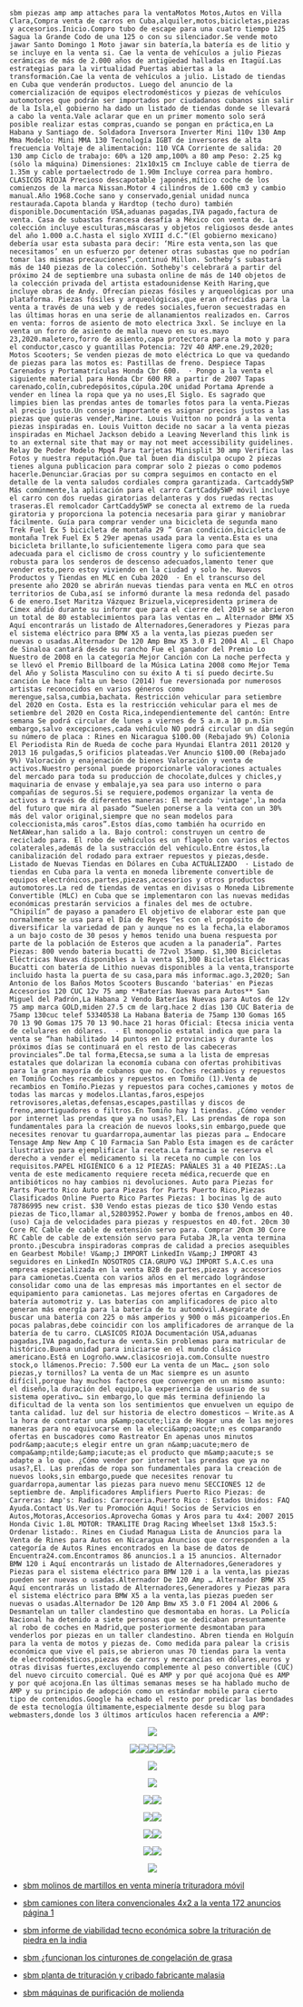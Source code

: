 
```
sbm piezas amp amp attaches para la ventaMotos Motos,Autos en Villa Clara,Compra venta de carros en Cuba,alquiler,motos,bicicletas,piezas y accesorios.Inicio.Compro tubo de escape para una cuatro tiempo 125 Sagua la Grande Codo de una 125 o con su silenciador.Se vende moto jawar Santo Domingo 1 Moto jawar sin batería,la batería es de litio y se incluye en la venta si. Cae la venta de vehículos a julio Piezas cerámicas de más de 2.000 años de antigüedad halladas en Itagüí.Las estrategias para la virtualidad Puertas abiertas a la transformación.Cae la venta de vehículos a julio. Listado de tiendas en Cuba que venderán productos. Luego del anuncio de la comercialización de equipos electrodomésticos y piezas de vehículos automotores que podrán ser importados por ciudadanos cubanos sin salir de la Isla,el gobierno ha dado un listado de tiendas donde se llevará a cabo la venta.Vale aclarar que en un primer momento solo será posible realizar estas compras,cuando se pongan en práctica,en La Habana y Santiago de. Soldadora Inversora Inverter Mini 110v 130 Amp Mma Modelo: Mini MMA 130 Tecnología IGBT de inversores de alta frecuencia Voltaje de alimentación: 110 VCA Corriente de salida: 20 130 amp Ciclo de trabajo: 60% a 120 amp,100% a 80 amp Peso: 2.25 kg (sólo la máquina) Dimensiones: 21x10x15 cm Incluye cable de tierra de 1.35m y cable portaelectrodo de 1.90m Incluye correa para hombro. CLASICOS RIOJA Precioso descapotable japonés,mítico coche de los comienzos de la marca Nissan.Motor 4 cilindros de 1.600 cm3 y cambio manual.Año 1968.Coche sano y conservado,genial unidad nunca restaurada.Capota blanda y Hardtop (techo duro) también disponible.Documentación USA,aduanas pagadas,IVA pagado,factura de venta. Casa de subastas francesa desafía a México con venta de. La colección incluye esculturas,máscaras y objetos religiosos desde antes del año 1.000 a.C.hasta el siglo XVIII d.C.“(El gobierno mexicano) debería usar esta subasta para decir: ‘Mire esta venta,son las que necesitamos’ en un esfuerzo por detener otras subastas que no podrían tomar las mismas precauciones”,continuó Millon. Sotheby’s subastará más de 140 piezas de la colección. Sotheby's celebrará a partir del próximo 24 de septiembre una subasta online de más de 140 objetos de la colección privada del artista estadounidense Keith Haring,que incluye obras de Andy. Ofrecían piezas fósiles y arqueológicas por una plataforma. Piezas fósiles y arqueológicas,que eran ofrecidas para la venta a través de una web y de redes sociales,fueron secuestradas en las últimas horas en una serie de allanamientos realizados en. Carros en venta: forros de asiento de moto electrica 3xxl. Se incluye en la venta un forro de asiento de malla nuevo en su es.mayo 23,2020.maletero,forro de asiento,capa protectora para la moto y para el conductor,casco y guantillas Potencia: 72V 40 AMP.ene.29,2020; Motos Scooters; Se venden piezas de moto eléctrica Lo que va quedando de piezas para las motos es: Pastillas de freno. Despiece Tapas Carenados y Portamatrículas Honda Cbr 600.  · Pongo a la venta el siguiente material para Honda Cbr 600 RR a partir de 2007 Tapas carenado,colín,cubredepósitos,cúpula.20€ unidad Portama Aprende a vender en línea la ropa que ya no uses,El Siglo. Es sagrado que limpies bien las prendas antes de tomarles fotos para la venta.Piezas al precio justo.Un consejo importante es asignar precios justos a las piezas que quieras vender,Marine. Louis Vuitton no pondrá a la venta piezas inspiradas en. Louis Vuitton decide no sacar a la venta piezas inspiradas en Michael Jackson debido a Leaving Neverland this link is to an external site that may or may not meet accessibility guidelines. Relay De Poder Modelo Mpq4 Para tarjetas Minisplit 30 amp Verifica las Fotos y nuestra reputación.Que tal buen dia disculpa ocupo 2 piezas tienes alguna publicacion para comprar solo 2 piezas o como podemos hacerle.Denunciar.Gracias por su compra seguimos en contacto en el detalle de la venta saludos cordiales compra garantizada. Cartcaddy5WP Más comúnmente,la aplicación para el carro CartCaddy5WP móvil incluye el carro con dos ruedas giratorias delanteras y dos ruedas rectas traseras.El remolcador CartCaddy5WP se conecta al extremo de la rueda giratoria y proporciona la potencia necesaria para girar y maniobrar fácilmente. Guía para comprar vender una bicicleta de segunda mano Trek Fuel Ex 5 bicicleta de montaña 29 ” Gran condición,bicicleta de montaña Trek Fuel Ex 5 29er apenas usada para la venta.Esta es una bicicleta brillante,lo suficientemente ligera como para que sea adecuada para el ciclismo de cross country y lo suficientemente robusta para los senderos de descenso adecuados,lamento tener que vender esto,pero estoy viviendo en la ciudad y solo he. Nuevos Productos y Tiendas en MLC en Cuba 2020  · En el transcurso del presente año 2020 se abrirán nuevas tiendas para venta en MLC en otros territorios de Cuba,así se informó durante la mesa redonda del pasado 6 de enero.Iset Maritza Vázquez Brizuela,vicepresidenta primera de Cimex añdió durante su informr que para el cierre del 2019 se abrieron un total de 80 establecimientos para las ventas en … Alternador BMW X5 Aquí encontrarás un listado de Alternadores,Generadores y Piezas para el sistema eléctrico para BMW X5 a la venta,las piezas pueden ser nuevas o usadas.Alternador De 120 Amp Bmw X5 3.0 F1 2004 Al … El Chapo de Sinaloa cantará desde su rancho Fue el ganador del Premio Lo Nuestro de 2008 en la categoría Mejor Canción con La noche perfecta y se llevó el Premio Billboard de la Música Latina 2008 como Mejor Tema del Año y Solista Masculino con su éxito A ti sí puedo decirte.Su canción Le hace falta un beso (2014) fue reversionada por numerosos artistas reconocidos en varios géneros como merengue,salsa,cumbia,bachata. Restricción vehicular para setiembre del 2020 en Costa. Esta es la restricción vehicular para el mes de setiembre del 2020 en Costa Rica,independientemente del cantón: Entre semana Se podrá circular de lunes a viernes de 5 a.m.a 10 p.m.Sin embargo,salvo excepciones,cada vehículo NO podrá circular un día según su número de placa : Rines en Nicaragua $100.00 (Rebajado 9%) Colonia El Periodista Rin de Rueda de coche para Hyundai Elantra 2011 20120 y 2013 16 pulgadas,5 orificios plateadas.Ver Anuncio $100.00 (Rebajado 9%) Valoración y enajenación de bienes Valoración y venta de activos.Nuestro personal puede proporcionarle valoraciones actuales del mercado para toda su producción de chocolate,dulces y chicles,y maquinaria de envase y embalaje,ya sea para uso interno o para compañías de seguros.Si se requiere,podemos organizar la venta de activos a través de diferentes maneras: El mercado 'vintage',la moda del futuro que mira al pasado “Suelen ponerse a la venta con un 30% más del valor original,siempre que no sean modelos para coleccionista,más caros”.Estos días,como también ha ocurrido en NetAWear,han salido a la. Bajo control: construyen un centro de reciclado para. El robo de vehículos es un flagelo con varios efectos colaterales,además de la sustracción del vehículo.Entre éstos,la canibalización del rodado para extraer repuestos y piezas,desde. Listado de Nuevas Tiendas en Dólares en Cuba ACTUALIZADO  · Listado de tiendas en Cuba para la venta en moneda libremente convertible de equipos electrónicos,partes,piezas,accesorios y otros productos automotores.La red de tiendas de ventas en divisas o Moneda Libremente Convertible (MLC) en Cuba que se implementaron con las nuevas medidas económicas prestarán servicios a finales del mes de octubre. “Chipilín” de payaso a panadero El objetivo de elaborar este pan que normalmente se usa para el Día de Reyes “es con el propósito de diversificar la variedad de pan y aunque no es la fecha,la elaboramos a un bajo costo de 30 pesos y hemos tenido una buena respuesta por parte de la población de Esteros que acuden a la panadería”. Partes Piezas: 800 vendo bateria bucatti de 72vol 35amp. $1,300 Bicicletas Eléctricas Nuevas disponibles a la venta $1,300 Bicicletas Eléctricas Bucatti con batería de Lithio nuevas disponibles a la venta,transporte incluido hasta la puerta de su casa,para más informac.ago.3,2020; San Antonio de los Baños Motos Scooters Buscando 'baterias' en Piezas Accesorios 120 CUC 12v 75 amp **Baterías Nuevas para Autos** San Miguel del Padrón,La Habana 2 Vendo Baterías Nuevas para Autos de 12v 75 amp marca GOLD,miden 27.5 cm de larg.hace 2 días 130 CUC Bateria de 75amp 130cuc telef 53340538 La Habana Bateria de 75amp 130 Gomas 165 70 13 90 Gomas 175 70 13 90.hace 21 horas Oficial: Etecsa inicia venta de celulares en dólares.  · El monopolio estatal indica que para la venta se “han habilitado 14 puntos en 12 provincias y durante los próximos días se continuará en el resto de las cabeceras provinciales”.De tal forma,Etecsa,se suma a la lista de empresas estatales que dolarizan la economía cubana con ofertas prohibitivas para la gran mayoría de cubanos que no. Coches recambios y repuestos en Tomiño Coches recambios y repuestos en Tomiño (1).Venta de recambios en Tomiño.Piezas y repuestos para coches,camiones y motos de todas las marcas y modelos.Llantas,faros,espejos retrovisores,aletas,defensas,escapes,pastillas y discos de freno,amortiguadores o filtros.En Tomiño hay 1 tiendas. ¿Cómo vender por internet las prendas que ya no usas?,El. Las prendas de ropa son fundamentales para la creación de nuevos looks,sin embargo,puede que necesites renovar tu guardarropa,aumentar las piezas para … Endocare Tensage Amp New Amp C 10 Farmacia San Pablo Esta imagen es de carácter ilustrativo para ejemplificar la receta.La farmacia se reserva el derecho a vender el medicamento si la receta no cumple con los requisitos.PAPEL HIGIÉNICO 6 a 12 PIEZAS: PAÑALES 31 a 40 PIEZAS:.La venta de este medicamento requiere receta médica,recuerde que en antibióticos no hay cambios ni devoluciones. Auto para Piezas for Parts Puerto Rico Auto para Piezas for Parts Puerto Rico,Piezas Clasificados Online Puerto Rico Partes Piezas: 1 bocinas lg de auto 78786995 new crist. $30 Vendo estas piezas de tico $30 Vendo estas piezas de Tico,llamar al,52803952.Power y bomba de frenos,ambos en 40.(uso) Caja de velocidades para piezas y respuestos en 40.fot. 20cm 30 Core RC Cable de cable de extensión servo para. Comprar 20cm 30 Core RC Cable de cable de extensión servo para Futaba JR,la venta termina pronto.¡Descubra inspiradoras compras de calidad a precios asequibles en Gearbest Mobile! V&amp;J IMPORT LinkedIn V&amp;J IMPORT 43 seguidores en LinkedIn NOSOTROS CIA.GRUPO V&J IMPORT S.A.C.es una empresa especializada en la venta B2B de partes,piezas y accesorios para camionetas.Cuenta con varios años en el mercado lográndose consolidar como una de las empresas más importantes en el sector de equipamiento para camionetas. Las mejores ofertas en Cargadores de batería automotriz y. Las baterías con amplificadores de pico alto generan más energía para la batería de tu automóvil.Asegúrate de buscar una batería con 225 o más amperios y 900 o más picoamperios.En pocas palabras,debe coincidir con los amplificadores de arranque de la batería de tu carro. CLASICOS RIOJA Documentación USA,aduanas pagadas,IVA pagado,factura de venta.Sin problemas para matricular de histórico.Buena unidad para iniciarse en el mundo clásico americano.Está en Logroño.www.clasicosrioja.com.Consulte nuestro stock,o llámenos.Precio: 7.500 eur La venta de un Mac… ¿son solo piezas,y tornillos? La venta de un Mac siempre es un asunto difícil,porque hay muchos factores que convergen en un mismo asunto: el diseño,la duración del equipo,la experiencia de usuario de su sistema operativo… sin embargo,lo que más termina definiendo la dificultad de la venta son los sentimientos que envuelven un equipo de tanta calidad. luz del sur historia de electro domesticos — Write.as A la hora de contratar una p&amp;oacute;liza de Hogar una de las mejores maneras para no equivocarse en la elecci&amp;oacute;n es comparando ofertas en buscadores como Rastreator En apenas unos minutos podr&amp;aacute;s elegir entre un gran n&amp;uacute;mero de compa&amp;ntilde;&amp;iacute;as el producto que m&amp;aacute;s se adapte a lo que. ¿Cómo vender por internet las prendas que ya no usas?,El. Las prendas de ropa son fundamentales para la creación de nuevos looks,sin embargo,puede que necesites renovar tu guardarropa,aumentar las piezas para nuevo menu SECCIONES 12 de septiembre de. Amplificadores Amplifiers Puerto Rico Piezas: de Carreras: Amp's: Radios: Carroceria.Puerto Rico : Estados Unidos: FAQ Ayuda.Contact Us.Ver tu Promoción Aqui! Socios de Servicios en Autos,Motoras,Accesorios.Aprovecha Gomas y Aros para tu 4x4: 2007 2015 Honda Civic 1.8L MOTOR: TRAKLITE Drag Racing Wheelset 13x8 15x3.5: Ordenar listado:. Rines en Ciudad Managua Lista de Anuncios para la Venta de Rines para Autos en Nicaragua Anuncios que corresponden a la categoría de Autos Rines encontrados en la base de datos de Encuentra24.com.Encontramos 86 anuncios.1 a 15 anuncios. Alternador BMW 120 i Aquí encontrarás un listado de Alternadores,Generadores y Piezas para el sistema eléctrico para BMW 120 i a la venta,las piezas pueden ser nuevas o usadas.Alternador De 120 Amp … Alternador BMW X5 Aquí encontrarás un listado de Alternadores,Generadores y Piezas para el sistema eléctrico para BMW X5 a la venta,las piezas pueden ser nuevas o usadas.Alternador De 120 Amp Bmw X5 3.0 F1 2004 Al 2006 & Desmantelan un taller clandestino que desmontaba en horas. La Policía Nacional ha detenido a siete personas que se dedicaban presuntamente al robo de coches en Madrid,que posteriormente desmontaban para venderlos por piezas en un taller clandestino. Abren tienda en Holguín para la venta de motos y piezas de. Como medida para palear la crisis económica que vive el país,se abrieron unas 70 tiendas para la venta de electrodomésticos,piezas de carros y mercancías en dólares,euros y otras divisas fuertes,excluyendo complemente al peso convertible (CUC) del nuevo circuito comercial. Qué es AMP y por qué acojona Qué es AMP y por qué acojona.En las últimas semanas meses se ha hablado mucho de AMP y su principio de adopción como un estándar mobile para cierto tipo de contenidos.Google ha echado el resto por predicar las bondades de esta tecnología últimamente,especialmente desde su blog para webmasters,donde los 3 últimos artículos hacen referencia a AMP: 
```

<div align="center">

<a href="https://es-crusher.shibang-china.com/github&k=sbm+piezas+amp+amp+attaches+para+la+venta"><img src="https://static.shibang-china.com/es/crusher/logo.jpg"></a>

<a href="https://es-crusher.shibang-china.com/github&k=sbm+piezas+amp+amp+attaches+para+la+venta"><img src="https://static.shibang-china.com/es/crusher/index.jpg"></a><a href="https://es-crusher.shibang-china.com/material.htmlgithub&k=sbm+piezas+amp+amp+attaches+para+la+venta"><img src="https://static.shibang-china.com/es/crusher/material.jpg"></a><a href="https://es-crusher.shibang-china.com/application.htmlgithub&k=sbm+piezas+amp+amp+attaches+para+la+venta"><img src="https://static.shibang-china.com/es/crusher/application.jpg"></a><a href="https://es-crusher.shibang-china.com/aboutus.htmlgithub&k=sbm+piezas+amp+amp+attaches+para+la+venta"><img src="https://static.shibang-china.com/es/crusher/aboutus.jpg"></a><a href="https://es-crusher.shibang-china.com/contact.htmlgithub&k=sbm+piezas+amp+amp+attaches+para+la+venta"><img src="https://static.shibang-china.com/es/crusher/contact.jpg"></a>

<a href="https://es-crusher.shibang-china.com/github&k=sbm+piezas+amp+amp+attaches+para+la+venta"><img src="https://static.shibang-china.com/es/crusher/banner.jpg"></a>

<a href="https://swt.shibang-china.com/github&k=sbm+piezas+amp+amp+attaches+para+la+venta"><img src="https://static.shibang-china.com/es/crusher/text.jpg"></a>

<a href="https://swt.shibang-china.com/github&k=sbm+piezas+amp+amp+attaches+para+la+venta"><img src="https://static.shibang-china.com/es/crusher/chat.jpg"></a><a href="https://es-crusher.shibang-china.com/contact.htmlgithub&k=sbm+piezas+amp+amp+attaches+para+la+venta"><img src="https://static.shibang-china.com/es/crusher/message.jpg"></a>

<a href="https://es-crusher.shibang-china.com/products/pe.htmlgithub&k=sbm+piezas+amp+amp+attaches+para+la+venta"><img src="https://static.shibang-china.com/es/crusher/pe.jpg"></a><a href="https://es-crusher.shibang-china.com/products/pf.htmlgithub&k=sbm+piezas+amp+amp+attaches+para+la+venta"><img src="https://static.shibang-china.com/es/crusher/pf.jpg"></a>

<a href="https://es-crusher.shibang-china.com/products/hpt.htmlgithub&k=sbm+piezas+amp+amp+attaches+para+la+venta"><img src="https://static.shibang-china.com/es/crusher/hpt.jpg"></a><a href="https://es-crusher.shibang-china.com/products/vsi.htmlgithub&k=sbm+piezas+amp+amp+attaches+para+la+venta"><img src="https://static.shibang-china.com/es/crusher/vsi.jpg"></a>

<a href="https://es-crusher.shibang-china.com/products/klv.htmlgithub&k=sbm+piezas+amp+amp+attaches+para+la+venta"><img src="https://static.shibang-china.com/es/crusher/klv.jpg"></a><a href="https://es-crusher.shibang-china.com/products/portable.htmlgithub&k=sbm+piezas+amp+amp+attaches+para+la+venta"><img src="https://static.shibang-china.com/es/crusher/portable.jpg"></a>

<a href="https://swt.shibang-china.com/github&k=sbm+piezas+amp+amp+attaches+para+la+venta"><img src="https://static.shibang-china.com/es/crusher/case.jpg"></a>

</div>


* [sbm molinos de martillos en venta minería trituradora móvil](sbm%20molinos%20de%20martillos%20en%20venta%20miner%C3%ADa%20trituradora%20m%C3%B3vil.md)

* [sbm camiones con litera convencionales 4x2 a la venta 172 anuncios página 1](sbm%20camiones%20con%20litera%20convencionales%204x2%20a%20la%20venta%20172%20anuncios%20p%C3%A1gina%201.md)

* [sbm informe de viabilidad tecno económica sobre la trituración de piedra en la india](sbm%20informe%20de%20viabilidad%20tecno%20econ%C3%B3mica%20sobre%20la%20trituraci%C3%B3n%20de%20piedra%20en%20la%20india.md)

* [sbm ¿funcionan los cinturones de congelación de grasa ](sbm%20%C2%BFfuncionan%20los%20cinturones%20de%20congelaci%C3%B3n%20de%20grasa%20.md)

* [sbm planta de trituración y cribado fabricante malasia](sbm%20planta%20de%20trituraci%C3%B3n%20y%20cribado%20fabricante%20malasia.md)

* [sbm máquinas de purificación de molienda](sbm%20m%C3%A1quinas%20de%20purificaci%C3%B3n%20de%20molienda.md)